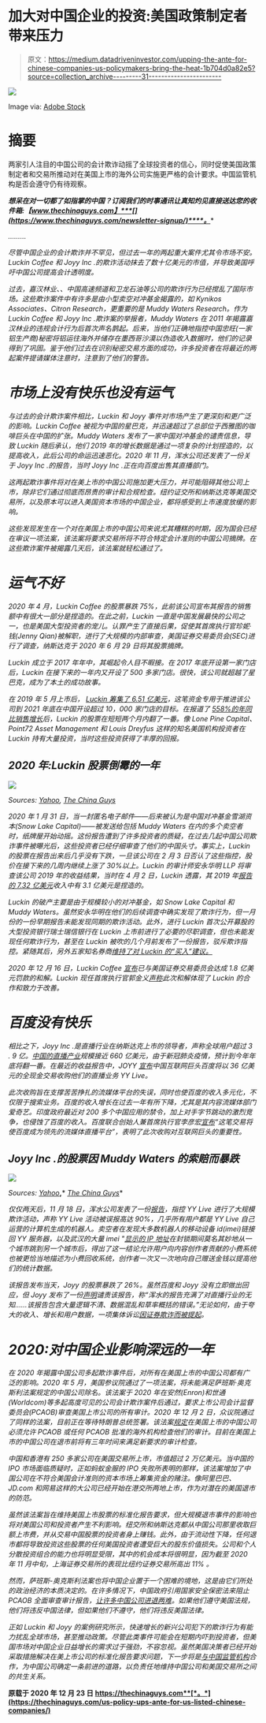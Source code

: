 # 加大对中国企业的投资:美国政策制定者带来压力

> 原文：<https://medium.datadriveninvestor.com/upping-the-ante-for-chinese-companies-us-policymakers-bring-the-heat-1b704d0a82e5?source=collection_archive---------31----------------------->

![](img/a2635a918607a9a0dc62e087df898392.png)

Image via: [Adobe Stock](https://stock.adobe.com/)

# 摘要

两家引人注目的中国公司的会计欺诈动摇了全球投资者的信心，同时促使美国政策制定者和交易所推动对在美国上市的海外公司实施更严格的会计要求。中国监管机构是否会遵守仍有待观察。

***想呆在对一切都了如指掌的中国？订阅我们的时事通讯让真知灼见直接送达您的收件箱:【www.thechinaguys.com】***[](https://www.thechinaguys.com/newsletter-signup/)****。****

*………*

*尽管中国企业的会计欺诈并不罕见，但过去一年的两起重大案件尤其令市场不安。Luckin Coffee 和 Joyy Inc .的欺诈活动抹去了数十亿美元的市值，并导致美国呼吁中国公司提高会计透明度。*

*过去，嘉汉林业、、中国高速频道和卫龙石油等公司的欺诈行为已经搅乱了国际市场。这些欺诈案件中有许多是由小型卖空对冲基金揭露的，如 Kynikos Associates、Citron Research，更重要的是 Muddy Waters Research。作为 Luckin Coffee 和 Joyy Inc .欺诈案的举报者，Muddy Waters 在 2011 年揭露嘉汉林业的违规会计行为后首次声名鹊起。后来，当他们正确地指控中国忠旺(一家铝生产商)秘密将铝运往海外并储存在墨西哥沙漠以伪造收入数据时，他们的记录得到了巩固。鉴于他们过去在识别秘密交易方面的成功，许多投资者在将最近的两起案件提请媒体注意时，注意到了他们的警告。*

# *市场上没有快乐也没有运气*

*与过去的会计欺诈案件相比，Luckin 和 Joyy 事件对市场产生了更深刻和更广泛的影响。Luckin Coffee 被视为中国的星巴克，并迅速超过了总部位于西雅图的咖啡巨头在中国的扩张。Muddy Waters 发布了一家中国对冲基金的谴责信息，导致 Luckin 随后承认，他们 2019 年的增长数据是通过一项复杂的计划捏造的，以提高收入，此后公司的命运迅速恶化。2020 年 11 月，浑水公司还发表了一份关于 Joyy Inc .的报告，当时 Joyy Inc .正在向百度出售其直播部门。*

*这两起欺诈事件将对在美上市的中国公司施加更大压力，并可能阻碍其他公司上市，除非它们通过彻底而昂贵的审计和合规检查。纽约证交所和纳斯达克等美国交易所，以及原本可以进入美国资本市场的中国企业，都将感受到上市速度放缓的影响。*

*这些发现发生在一个对在美国上市的中国公司来说尤其糟糕的时期，因为国会已经在审议一项法案，该法案将要求交易所将不符合特定会计准则的中国公司摘牌。在这些欺诈案件被揭露几天后，该法案就轻松通过了。*

# *运气不好*

*2020 年 4 月，Luckin Coffee 的股票暴跌 75%，此前该公司宣布其报告的销售额中有很大一部分是捏造的。在此之前，Luckin 一直是中国发展最快的公司之一，也是美国大型投资者的宠儿。认罪产生了直接后果，促使其首席执行官珍妮·钱(Jenny Qian)被解职，进行了大规模的内部审查，美国证券交易委员会(SEC)进行了调查，纳斯达克于 2020 年 6 月 29 日将其股票摘牌。*

*Luckin 成立于 2017 年年中，其崛起令人目不暇接。在 2017 年底开设第一家门店后，Luckin 在接下来的一年内又开设了 500 多家门店。很快，该公司就超越了星巴克，成为了本土的成功故事。*

*在 2019 年 5 月上市后， [Luckin 筹集了 6.51 亿美元](https://medium.com/@smartkarma/in-hot-coffee-where-the-luckin-coffee-ipo-went-wrong-smartkarma-6abdeec3d6d5)，这笔资金专用于推进该公司到 2021 年底在中国开设超过 10，000 家门店的目标。在报道了 [558%的年同比销售增长](https://www.reuters.com/article/idUSSeekingAlpha430773920191119)后，Luckin 的股票在短短两个月内翻了一番。像 Lone Pine Capital、Point72 Asset Management 和 Louis Dreyfus 这样的知名美国机构投资者在 Luckin 持有大量投资，当时这些投资获得了丰厚的回报。*

## *2020 年:Luckin 股票倒霉的一年*

*![](img/4d16013d0e7441724503b35a67cecb7c.png)*

**Sources:* [*Yahoo*](https://finance.yahoo.com/quote/LKNCY/)*,* [*The China Guys*](http://thechinaguys.com/)*

*2020 年 1 月 31 日，当一封匿名电子邮件——后来被认为是中国对冲基金雪湖资本(Snow Lake Capital)——被发送给包括 Muddy Waters 在内的多个卖空者时，纸牌屋开始动摇。这份报告遭到了许多投资者的质疑，在过去几起中国公司欺诈事件被曝光后，这些投资者已经仔细审查了他们的中国头寸。事实上，Luckin 的股票在报告出来后几乎没有下跌，一旦该公司在 2 月 3 日否认了这些指控，股价在接下来的几周内继续上涨了 30%以上。Luckin 的审计师安永华明 LLP 将审查该公司 2019 年的收益结果，当时在 4 月 2 日，Luckin 透露，其 2019 年[报告的 7.32 亿美元](https://investor.luckincoffee.com/financial-information/quarterly-results)收入中有 3.1 亿美元是捏造的。*

*Luckin 的破产主要是由于规模较小的对冲基金，如 Snow Lake Capital 和 Muddy Waters。虽然安永华明在他们的后续调查中确实发现了欺诈行为，但一月份的一份早期报告未能发现同期的欺诈活动。此外，进行 Luckin 首次公开募股的大型投资银行瑞士瑞信银行在 Luckin 上市前进行了必要的尽职调查，但也未能发现任何欺诈行为，甚至在 Luckin 被吹的几个月前发布了一份报告，驳斥欺诈指控。紧随其后，另外五家知名券商[维持了对 Luckin 的“买入”建议。](https://www.wsj.com/articles/coffees-for-closers-how-a-short-sellers-warning-helped-take-down-luckin-coffee-11593423002)*

*2020 年 12 月 16 日，Luckin Coffee [宣布](https://investor.luckincoffee.com/news-releases/news-release-details/luckin-coffee-reaches-settlement-us-securities-and-exchange)已与美国证券交易委员会达成 1.8 亿美元罚款的和解。Luckin 现任首席执行官郭金义[声称](https://investor.luckincoffee.com/news-releases/news-release-details/luckin-coffee-reaches-settlement-us-securities-and-exchange)此次和解体现了 Luckin 的合作和致力于改善。*

# *百度没有快乐*

*相比之下，Joyy Inc .是直播行业在纳斯达克上市的领导者，声称全球用户超过 3 . 9 亿。[中国的直播产业](https://thechinaguys.com/chinas-live-streaming-e-commerce-reaches-new-heights/)规模接近 660 亿美元，由于新冠肺炎疫情，预计到今年年底将翻一番。在最近的收益报告中，JOYY [宣布](https://ir.yy.com/index.php/news-releases/news-release-details/joyy-reports-third-quarter-2020-unaudited-financial-results)中国互联网巨头百度将以 36 亿美元的全现金交易收购他们的直播业务 YY Live。*

*此次收购旨在支撑苦苦挣扎的流媒体平台的失误，同时也使百度的收入多元化，不仅限于搜索业务。百度的收入增长在过去一年有所下降，尤其是其内容流媒体部门爱奇艺。印度政府最近对 200 多个中国应用的禁令，加上对手字节跳动的激烈竞争，也侵蚀了百度的收入。百度联合创始人兼首席执行官李彦宏[宣布](https://ir.baidu.com/news-releases/news-release-details/baidu-acquire-joyys-live-streaming-business-china)“这笔交易将使百度成为领先的流媒体直播平台”，表明了此次收购对互联网巨头的重要性。*

## *Joyy Inc .的股票因 Muddy Waters 的索赔而暴跌*

*![](img/3bd0835b4e982f80453b9beaff17ca82.png)*

**Sources:* [*Yahoo*](https://finance.yahoo.com/quote/YY/)***,*** [*The China Guys*](http://thechinaguys.com/)*

*仅仅两天后，11 月 18 日，浑水公司发表了一份[报告](https://www.muddywatersresearch.com/research/yy/1/)，指控 YY Live 进行了大规模欺诈活动，声称 YY Live 活动被误报高达 90%，几乎所有用户都是 YY Live 自己运营的计算机生成的机器人。卖空者在发现大多数机器人的移动设备 id(imei)链接回 YY 服务器，以及武汉的大量 imei "[显示的 IP 地址](https://d.muddywatersresearch.com/content/uploads/2020/11/MW_YY_11182020.pdf)在封锁期间莫名其妙地从一个城市跳到另一个城市后，得出了这一结论允许用户向内容创作者贡献的小费系统也被更恰当地描述为小费回收系统，创作者一次又一次地向自己赠送金钱以提高他们的统计数据。*

*该报告发布当天，Joyy 的股票暴跌了 26%。虽然百度和 Joyy 没有立即做出回应，但 Joyy 发布了一份[声明](https://www.bloomberg.com/news/articles/2020-11-18/joyy-shares-plunge-after-research-firm-says-it-s-a-fraud)谴责该报告，称“浑水的报告充满了对直播行业的无知……该报告包含大量逻辑不清、数据混乱和草率概括的错误。”无论如何，由于夸大的收入、增长和用户数据，一项集体诉讼[因证券欺诈而被提起](https://www.wsj.com/articles/joyy-update-01607787939?tesla=y)。*

# *2020:对中国企业影响深远的一年*

*在 2020 年揭露中国公司多起欺诈事件后，对所有在美国上市的中国公司都有广泛的影响。2020 年 5 月，美国参议院通过了一项法案，将未能满足萨班斯·奥克斯利法案规定的中国公司除名。该法案于 2020 年在安然(Enron)和世通(Worldcom)等多起高度可见的公司会计欺诈案件后通过，要求上市公司会计监督委员会(PCAOB)审查美国上市公司的所有审计。2020 年 12 月 2 日，众议院通过了同样的法案，目前正在等待特朗普总统签署。该法案[规定](https://www.wsj.com/articles/congress-sets-stage-for-exiling-chinese-stocks-from-u-s-over-audit-dispute-11606946071)在美国上市的中国公司必须允许 PCAOB 或任何 PCAOB 批准的海外机构检查他们的审计。目前在美国上市的中国公司在退市前将有三年时间来满足新要求的审计检查。*

*中国和香港有 250 多家公司在美国交易所上市，市值超过 2 万亿美元。当中国的 IPO 市场面临质疑时，正如蚂蚁金服的 IPO 失败所表明的那样，该法案增加了中国公司在不符合美国会计准则的资本市场上筹集资金的赌注。像阿里巴巴、JD.com 和网易这样的大公司已经开始在港交所两地上市，作为对潜在的美国退市的防范。*

*虽然该法案旨在维持美国上市股票的标准化报告要求，但大规模退市事件的影响也将对美国公司和投资者产生不利影响。纽交所和纳斯达克都从中国公司那里收取巨额上市费，并从交易中国股票的投资者身上赚钱。此外，由于流动性下降，任何退市都将导致投资这些股票的任何美国投资者遭受巨大的股东价值损失。公司和个人分散投资组合的能力也将明显受限，其中的机会成本将很明显，因为截至 2020 年 11 月中旬，上海证券交易所的表现比纽约证券交易所高出 11% 。*

*然而，萨班斯-奥克斯利法案也将中国企业置于一个困难的境地，这是由它们所处的政治经济的本质决定的。在许多情况下，中国政府引用国家安全保密法来阻止 PCAOB 全面审查审计报告，[让许多中国公司进退两难](https://thechinaguys.com/right-place-right-time-hong-kong-markets-benefit-from-us-china-tensions/)。如果他们遵守美国法规，他们将违反中国法律，但如果他们不遵守，他们将违反美国法律。*

*正如 Luckin 和 Joyy 的案例研究所示，快速增长的新兴公司犯下的欺诈行为有能力扰乱全球市场，甚至推动政策。尽管此类事件可能会在短期内吓到投资者，但美国市场对中国企业日益增长的需求过于强劲，不容忽视。虽然美国决策者已经开始采取措施解决在美上市公司的标准化报告要求问题，下一步将是[与中国监管机构](https://thechinaguys.com/tws-nov-30-2020/)合作，为中国公司确定一条前进的道路，以负责任地维持中国公司和美国交易所之间的共生关系。*

**原载于 2020 年 12 月 23 日 https://thechinaguys.com**[*。*](https://thechinaguys.com/us-policy-ups-ante-for-us-listed-chinese-companies/)**
